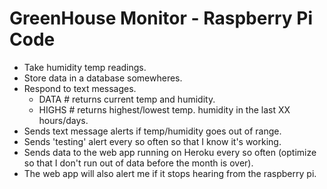 # GreenHouse Monitor - Raspberry Pi Code

- Take humidity temp readings.
- Store data in a database somewheres.
- Respond to text messages.
  - DATA # returns current temp and humidity.
  - HIGHS # returns highest/lowest temp. humidity in the last XX
    hours/days.
- Sends text message alerts if temp/humidity goes out of range.
- Sends 'testing' alert every so often so that I know it's working.
- Sends data to the web app running on Heroku every so often (optimize
  so that I don't run out of data before the month is over).
- The web app will also alert me if it stops hearing from the raspberry
  pi.
